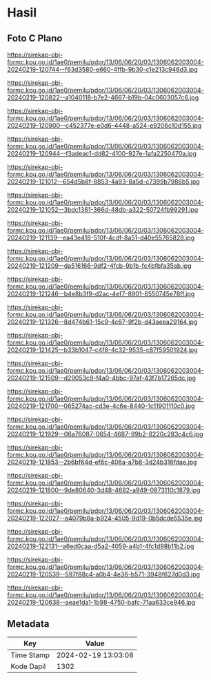 # Hasil

## Foto C Plano

https://sirekap-obj-formc.kpu.go.id/1ae0/pemilu/pdpr/13/06/06/20/03/1306062003004-20240219-120744--f63d3580-e660-4ffb-9b30-c1e213c946d3.jpg

https://sirekap-obj-formc.kpu.go.id/1ae0/pemilu/pdpr/13/06/06/20/03/1306062003004-20240219-120822--a1040118-b7e2-4667-b19b-04c0603057c6.jpg

https://sirekap-obj-formc.kpu.go.id/1ae0/pemilu/pdpr/13/06/06/20/03/1306062003004-20240219-120900--c452377e-e0d6-4448-a524-e9206c10d155.jpg

https://sirekap-obj-formc.kpu.go.id/1ae0/pemilu/pdpr/13/06/06/20/03/1306062003004-20240219-120944--f3adeac1-dd82-4100-927e-1afa2250470a.jpg

https://sirekap-obj-formc.kpu.go.id/1ae0/pemilu/pdpr/13/06/06/20/03/1306062003004-20240219-121012--654d5b8f-8853-4a93-8a5d-c7399b7986b5.jpg

https://sirekap-obj-formc.kpu.go.id/1ae0/pemilu/pdpr/13/06/06/20/03/1306062003004-20240219-121052--3bdc1361-366d-48db-a322-50724fb99291.jpg

https://sirekap-obj-formc.kpu.go.id/1ae0/pemilu/pdpr/13/06/06/20/03/1306062003004-20240219-121139--ea43e418-510f-4cdf-8a51-d40e55765828.jpg

https://sirekap-obj-formc.kpu.go.id/1ae0/pemilu/pdpr/13/06/06/20/03/1306062003004-20240219-121209--da516166-9df2-4fcb-9b1b-fc4bfbfa35ab.jpg

https://sirekap-obj-formc.kpu.go.id/1ae0/pemilu/pdpr/13/06/06/20/03/1306062003004-20240219-121246--b4e8b3f9-d2ac-4ef7-8901-6550745e78ff.jpg

https://sirekap-obj-formc.kpu.go.id/1ae0/pemilu/pdpr/13/06/06/20/03/1306062003004-20240219-121326--8d474b61-15c9-4c67-9f2b-d43aeea29164.jpg

https://sirekap-obj-formc.kpu.go.id/1ae0/pemilu/pdpr/13/06/06/20/03/1306062003004-20240219-121425--b33b1047-c4f8-4c32-9535-c87f59501924.jpg

https://sirekap-obj-formc.kpu.go.id/1ae0/pemilu/pdpr/13/06/06/20/03/1306062003004-20240219-121509--d29053c9-f4a0-4bbc-97af-43f7b17265dc.jpg

https://sirekap-obj-formc.kpu.go.id/1ae0/pemilu/pdpr/13/06/06/20/03/1306062003004-20240219-121700--065274ac-cd3e-4c6e-8440-1c11901110c0.jpg

https://sirekap-obj-formc.kpu.go.id/1ae0/pemilu/pdpr/13/06/06/20/03/1306062003004-20240219-121929--06a76087-0654-4687-99b2-8220c283c4c6.jpg

https://sirekap-obj-formc.kpu.go.id/1ae0/pemilu/pdpr/13/06/06/20/03/1306062003004-20240219-121853--2b6bf64d-ef6c-406a-a7b8-3d24b316fdae.jpg

https://sirekap-obj-formc.kpu.go.id/1ae0/pemilu/pdpr/13/06/06/20/03/1306062003004-20240219-121800--9de80640-3d48-4682-a949-0873110c1879.jpg

https://sirekap-obj-formc.kpu.go.id/1ae0/pemilu/pdpr/13/06/06/20/03/1306062003004-20240219-122027--a4079b8a-b924-4505-9d19-0b5dcde5535e.jpg

https://sirekap-obj-formc.kpu.go.id/1ae0/pemilu/pdpr/13/06/06/20/03/1306062003004-20240219-122131--a6ed0caa-d5a2-4059-a4b1-4fc1d98b11b2.jpg

https://sirekap-obj-formc.kpu.go.id/1ae0/pemilu/pdpr/13/06/06/20/03/1306062003004-20240219-120539--597f88c4-a0b4-4e36-b571-3948f627d0d3.jpg

https://sirekap-obj-formc.kpu.go.id/1ae0/pemilu/pdpr/13/06/06/20/03/1306062003004-20240219-120638--aeae1da1-1b98-4750-bafc-71aa633ce946.jpg


## Metadata

| Key        | Value               |
| ---------- | ------------------- |
| Time Stamp | 2024-02-19 13:03:08 |
| Kode Dapil | 1302                |



